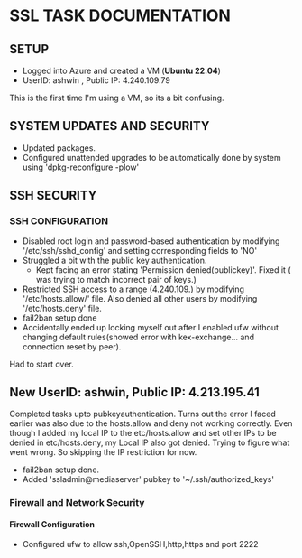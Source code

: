 # SSL TASK DOCUMENTATION
## SETUP
- Logged into Azure and created a VM (**Ubuntu 22.04**)
- UserID: ashwin , Public IP: 4.240.109.79

This is the first time I'm using a VM, so its a bit confusing.

## SYSTEM UPDATES AND SECURITY
- Updated packages.
- Configured unattended upgrades to be automatically done by system using 'dpkg-reconfigure -plow'

## SSH SECURITY
### SSH CONFIGURATION
- Disabled root login and password-based authentication by modifying '/etc/ssh/sshd_config' and setting corresponding fields to 'NO'
- Struggled a bit with the public key authentication.
    - Kept facing an error stating 'Permission denied(publickey)'. Fixed it ( was trying to match incorrect pair of keys.)
- Restricted SSH access to a range (4.240.109.) by modifying '/etc/hosts.allow/' file. Also denied all other users by modifying '/etc/hosts.deny' file.
- fail2ban setup done
- Accidentally ended up locking myself out after I enabled ufw without changing default rules(showed error with kex-exchange... and connection reset by peer).

Had to start over.

## New UserID: ashwin, Public IP: 4.213.195.41
Completed tasks upto pubkeyauthentication. Turns out the error I faced earlier was also due to the hosts.allow and deny not working correctly. Even though I added my local IP to the etc/hosts.allow and set other IPs to be denied in etc/hosts.deny, my Local IP also got denied. Trying to figure what went wrong. So skipping the IP restriction for now.
- fail2ban setup done.
- Added 'ssladmin@mediaserver' pubkey to '~/.ssh/authorized_keys'

### Firewall and Network Security
#### Firewall Configuration
- Configured ufw to allow ssh,OpenSSH,http,https and port 2222
